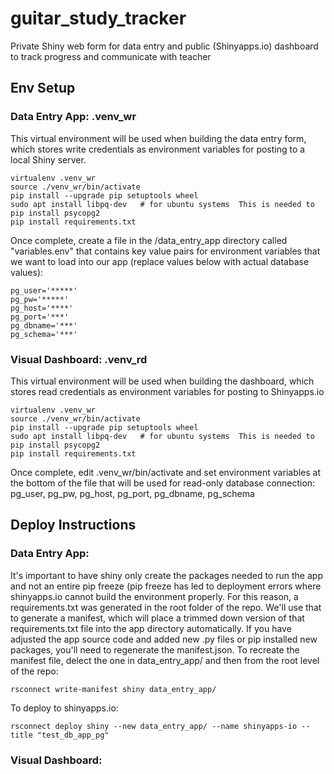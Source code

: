 # guitar_study_tracker
Private Shiny web form for data entry and public (Shinyapps.io) dashboard to track progress and communicate with teacher

## Env Setup
### Data Entry App: .venv_wr
This virtual environment will be used when building the data entry form, which stores write credentials as environment variables for posting to a local Shiny server.
``` linux
virtualenv .venv_wr
source ./venv_wr/bin/activate
pip install --upgrade pip setuptools wheel
sudo apt install libpq-dev   # for ubuntu systems  This is needed to pip install psycopg2
pip install requirements.txt
```
Once complete, create a file in the /data_entry_app directory called "variables.env" that contains key value pairs for environment variables that we want to load into our app (replace values below with actual database values):
``` text
pg_user='*****'
pg_pw='*****'
pg_host='****'
pg_port='***'
pg_dbname='***'
pg_schema='***'
```

### Visual Dashboard: .venv_rd
This virtual environment will be used when building the dashboard, which stores read credentials as environment variables for posting to Shinyapps.io
``` linux
virtualenv .venv_wr
source ./venv_wr/bin/activate
pip install --upgrade pip setuptools wheel
sudo apt install libpq-dev   # for ubuntu systems  This is needed to pip install psycopg2
pip install requirements.txt
```
Once complete, edit .venv_wr/bin/activate and set environment variables at the bottom of the file that will be used for read-only database connection: pg_user, pg_pw, pg_host, pg_port, pg_dbname, pg_schema


## Deploy Instructions
### Data Entry App:
It's important to have shiny only create the packages needed to run the app and not an entire pip freeze (pip freeze has led to deployment errors where shinyapps.io cannot build the environment properly.  For this reason, a requirements.txt was generated in the root folder of the repo.  We'll use that to generate a manifest, which will place a trimmed down version of that requirements.txt file into the app directory automatically.  If you have adjusted the app source code and added new .py files or pip installed new packages, you'll need to regenerate the manifest.json.  To recreate the manifest file, delect the one in data_entry_app/ and then from the root level of the repo:
``` linux
rsconnect write-manifest shiny data_entry_app/
```

To deploy to shinyapps.io:
``` linux
rsconnect deploy shiny --new data_entry_app/ --name shinyapps-io --title "test_db_app_pg"
```

### Visual Dashboard:
